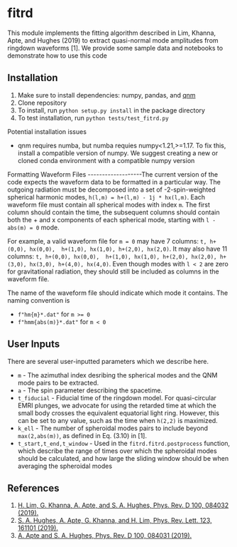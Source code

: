 fitrd
=====

This module implements the fitting algorithm described in Lim, Khanna,
Apte, and Hughes (2019) to extract quasi-normal mode amplitudes from
ringdown waveforms \[1\]. We provide some sample data and notebooks to
demonstrate how to use this code

Installation
------------

1.  Make sure to install dependencies: numpy, pandas, and
    [qnm](https://github.com/duetosymmetry/qnm/)
2.  Clone repository
3.  To install, run `python setup.py install` in the package directory
4.  To test installation, run `python tests/test_fitrd.py`

Potential installation issues

-   qnm requires numba, but numba requies numpy\<1.21,\>=1.17. To fix
    this, install a compatible version of numpy. We suggest creating a
    new or cloned conda environment with a compatible numpy version

Formatting Waveform Files \-\-\-\-\-\-\-\-\-\-\-\-\-\-\-\-\-\--The
current version of the code expects the waveform data to be formatted in
a particular way. The outgoing radiation must be decomposed into a set
of -2-spin-weighted spherical harmonic modes,
`h(l,m) = h+(l,m) - 1j * hx(l,m)`. Each waveform file must contain all
spherical modes with index `m`. The first column should contain the
time, the subsequent columns should contain both the + and x components
of each spherical mode, starting with `l - abs(m) = 0` mode.

For example, a valid waveform file for `m = 0` may have 7 columns:
`t, h+(0,0), hx(0,0),  h+(1,0), hx(1,0), h+(2,0), hx(2,0)`. It may also
have 11 columns:
`t, h+(0,0), hx(0,0),  h+(1,0), hx(1,0), h+(2,0), hx(2,0), h+(3,0), hx(3,0), h+(4,0), hx(4,0)`.
Even though modes with `l < 2` are zero for gravitational radiation,
they should still be included as columns in the waveform file.

The name of the waveform file should indicate which mode it contains.
The naming convention is

-   `f"hm{m}*.dat"` for `m >= 0`
-   `f"hmm{abs(m)}*.dat"` for `m < 0`

User Inputs
-----------

There are several user-inputted parameters which we describe here.

-   `m` - The azimuthal index desribing the spherical modes and the QNM
    mode pairs to be extracted.
-   `a` - The spin parameter describing the spacetime.
-   `t_fiducial` - Fiducial time of the ringdown model. For
    quasi-circular EMRI plunges, we advocate for using the retarded time
    at which the small body crosses the equivalent equatorial light
    ring. However, this can be set to any value, such as the time when
    `h(2,2)` is maximized.
-   `k_ell` - The number of spheroidal modes pairs to include beyond
    `max(2,abs(m))`, as defined in Eq. (3.10) in \[1\].
-   `t_start,t_end,t_window` - Used in the `fitrd.fitrd.postprocess`
    function, which describe the range of times over which the
    spheroidal modes should be calculated, and how large the sliding
    window should be when averaging the spheroidal modes

References
----------

1.  [H. Lim, G. Khanna, A. Apte, and S. A. Hughes, Phys. Rev. D 100,
    084032 (2019).](https://doi.org/10.1103/PhysRevD.100.084032)
2.  [S. A. Hughes, A. Apte, G. Khanna, and H. Lim, Phys. Rev. Lett. 123,
    161101 (2019).](https://doi.org/10.1103/PhysRevLett.123.161101)
3.  [A. Apte and S. A. Hughes, Phys. Rev. D 100, 084031
    (2019).](https://doi.org/10.1103/PhysRevD.100.084031)
